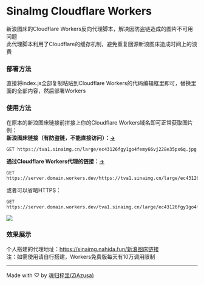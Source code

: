 # SinaImg Cloudflare Workers
新浪图床的Cloudflare Workers反向代理脚本，解决因防盗链造成的图片不可用问题<br>
此代理脚本利用了Cloudflare的缓存机制，避免重复回源新浪图床造成时间上的浪费

### 部署方法
直接将index.js全部复制粘贴到Cloudflare Workers的代码编辑框里即可，替换里面的全部内容，然后部署Workers

### 使用方法
在原本的新浪图床链接前拼接上你的Cloudflare Workers域名即可正常获取图片<br>
例：<br>
<b>新浪图床链接（有防盗链，不能直接访问）：<a href='https://tva1.sinaimg.cn/large/ec43126fgy1go4femy66vj228e35px6q.jpg'>→</a></b>
```HTTP
GET https://tva1.sinaimg.cn/large/ec43126fgy1go4femy66vj228e35px6q.jpg
```
<b>通过Cloudflare Workers代理的链接：<a href='https://sinaimg.nahida.fun/https://tva1.sinaimg.cn/large/ec43126fgy1go4femy66vj228e35px6q.jpg'>→</a></b>
```HTTP
GET https://server.domain.workers.dev/https://tva1.sinaimg.cn/large/ec43126fgy1go4femy66vj228e35px6q.jpg
```
或者可以省略HTTPS：
```HTTP
GET https://server.domain.workers.dev/tva1.sinaimg.cn/large/ec43126fgy1go4femy66vj228e35px6q.jpg
```
<img src='https://sinaimg.nahida.fun/tva1.sinaimg.cn/large/ec43126fgy1go4femy66vj228e35px6q.jpg' style='max-height:100px;' />

### 效果展示
个人搭建的代理地址：https://sinaimg.nahida.fun/新浪图床链接<br>
注：如需使用请自行搭建，Workers免费版每天有10万调用限制

---

Made with ♡ by [魂归梓里(ZiAzusa)](https://about.sukimoe.cn/)
